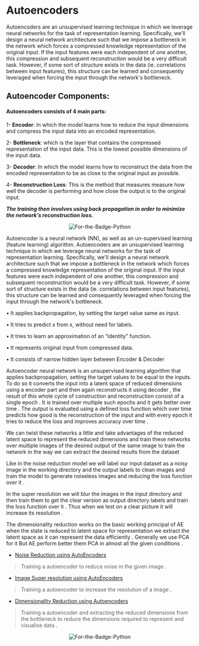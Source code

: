 # Autoencoders

Autoencoders are an unsupervised learning technique in which we leverage neural networks for the task of representation learning.
Specifically, we'll design a neural network architecture such that we impose a bottleneck in the network which forces a compressed knowledge representation of the original input. 
If the input features were each independent of one another, this compression and subsequent reconstruction would be a very difficult task. 
However, if some sort of structure exists in the data (ie. correlations between input features), this structure can be learned and consequently leveraged when 
forcing the input through the network's bottleneck.

## Autoencoder Components:
#### Autoencoders consists of 4 main parts:

1- **Encoder**: In which the model learns how to reduce the input dimensions and compress the input data into an encoded representation.

2- **Bottleneck**: which is the layer that contains the compressed representation of the input data. This is the lowest possible dimensions of the input data.

3- **Decoder**: In which the model learns how to reconstruct the data from the encoded representation to be as close to the original input as possible.

4- **Reconstruction Loss**: This is the method that measures measure how well the decoder is performing and how close the output is to the original input.

_**The training then involves using back propagation in order to minimize the network’s reconstruction loss.**_

<p align="center">
  <img alt="For-the-Badge-Python" src="https://blog.keras.io/img/ae/autoencoder_schema.jpg">
  
</p>


Autoencoder is a neural network (NN), as well as an un-supervised learning (feature learning)
algorithm. Autoencoders are an unsupervised learning technique in which we leverage neural
networks for the task of representation learning. Specifically, we'll design a neural network
architecture such that we impose a bottleneck in the network which forces a compressed
knowledge representation of the original input. If the input features were each independent of
one another, this compression and subsequent reconstruction would be a very difficult task.
However, if some sort of structure exists in the data (ie. correlations between input features), this
structure can be learned and consequently leveraged when forcing the input through the
network's bottleneck.

• It applies backpropagation, by setting the target value same as input.

• It tries to predict x from x, without need for labels.

• It tries to learn an approximation of an “identity” function.

• It represents original input from compressed data.

• It consists of narrow hidden layer between Encoder & Decoder








Autoencoder neural network is an unsupervised learning algorithm that applies backpropagation,
setting the target values to be equal to the inputs.
To do so it converts the input into a latent space of reduced dimensions using a encoder part and
then again reconstructs it using decoder , the result of this whole cycle of construction and
reconstruction consist of a single epoch . It is trained over multiple such epochs and it gets better
over time .
The output is evaluated using a defined loss function which over time predicts how good is the
reconstruction of the input and with every epoch it tries to reduce the loss and improves accuracy
over time . 

We can twist these networks a little and take advantages of the reduced latent space to represent
the reduced dimensions and train these networks over multiple images of the desired output of
the same image to train the network in the way we can extract the desired results from the dataset



 Like in the noise reduction model we will label our input dataset as a noisy image in the working directory and the output labels to clean images and train the model to generate noiseless images and reducing the loss function over it .
 

 In the super resolution we will blur the images in the input directory and then train them to get the clear version as output directory labels and train the loss function over it . Thus when we test on a clear picture it will increase its resolution .



The dimensionality reduction works on the basic working principal of AE when the state is reduced to latent space for representation we extract the latent space as it can represent the data efficiently . Generally we use PCA for it But AE perform better them PCA in almost all the given conditions . 





 * [Noise Reduction using AutoEncoders](http://github.com/Storiesbyharshit/Data-Science-Portfolio/tree/master/AutoEncoders/Noise-Reduction-using-Autoencoders)
 > Training a autoencoder to reduce noise in the given image .
 
 * [Image Super resolution using AutoEncoders](http://github.com/Storiesbyharshit/Data-Science-Portfolio/tree/master/AutoEncoders/Image-SuperResolution-using-AutoEncoders)
 > Training a autoencoder to increase the resolution of a image .
 
 * [Dimensionality Reduction using Autoencoders](http://github.com/Storiesbyharshit/Data-Science-Portfolio/tree/master/AutoEncoders/Dimensionality-Reduction-using-AutoEncoders)

 > Training a autoencoder and extracting the reduced dimensions from the bottleneck to reduce the dimensions required to represent and visualise data .


<p align="center">
  <img alt="For-the-Badge-Python" src="http://ForTheBadge.com/images/badges/made-with-python.svg">
  
</p>
